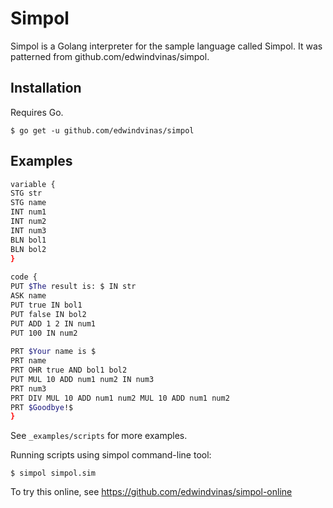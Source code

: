 # Simpol

Simpol is a Golang interpreter for the sample language called Simpol. It was patterned from github.com/edwindvinas/simpol.

## Installation
Requires Go.
```
$ go get -u github.com/edwindvinas/simpol
```

## Examples

```bash
variable {
STG str
STG name
INT num1
INT num2
INT num3
BLN bol1
BLN bol2
}
 
code {
PUT $The result is: $ IN str
ASK name
PUT true IN bol1
PUT false IN bol2
PUT ADD 1 2 IN num1
PUT 100 IN num2
 
PRT $Your name is $
PRT name
PRT OHR true AND bol1 bol2
PUT MUL 10 ADD num1 num2 IN num3
PRT num3
PRT DIV MUL 10 ADD num1 num2 MUL 10 ADD num1 num2
PRT $Goodbye!$
}
```

See `_examples/scripts` for more examples.

Running scripts using simpol command-line tool:

```
$ simpol simpol.sim
```

To try this online, see https://github.com/edwindvinas/simpol-online

